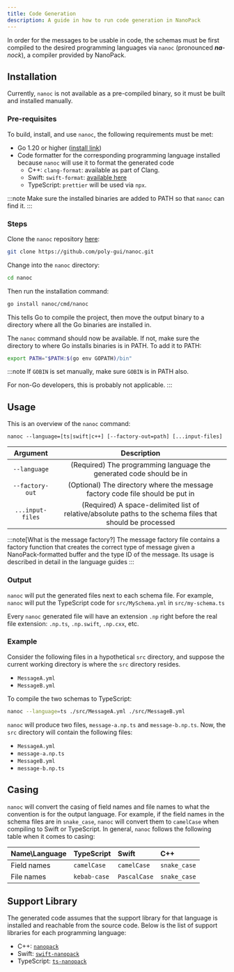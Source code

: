 ```yaml
---
title: Code Generation
description: A guide in how to run code generation in NanoPack
---
```


In order for the messages to be usable in code,
the schemas must be first compiled to the desired programming languages via `nanoc` (pronounced _**na**-nock_),
a compiler provided by NanoPack.

## Installation

Currently, `nanoc` is not available as a pre-compiled binary, so it must be built and installed manually.

### Pre-requisites

To build, install, and use `nanoc`, the following requirements must be met:

- Go 1.20 or higher ([install link](https://go.dev/dl/))
- Code formatter for the corresponding programming language installed because `nanoc` will use it to format the
  generated code
    - C++: `clang-format`: available as part of Clang.
    - Swift: `swift-format`: [available here](https://github.com/apple/swift-format)
    - TypeScript: `prettier` will be used via `npx`.

:::note
Make sure the installed binaries are added to PATH so that `nanoc` can find it.
:::

### Steps

Clone the `nanoc` repository [here](https://github.com/poly-gui/nanoc):

```bash title="Cloning nanoc..."
git clone https://github.com/poly-gui/nanoc.git
```

Change into the `nanoc` directory:

```bash
cd nanoc
```

Then run the installation command:

```bash
go install nanoc/cmd/nanoc
```

This tells Go to compile the project, then move the output binary to a directory where all the Go binaries are installed
in.

The `nanoc` command should now be available. If not, make sure the directory to where Go installs binaries is in PATH.
To add it to PATH:

```bash frame="none"
export PATH="$PATH:$(go env GOPATH)/bin"
```

:::note
If `GOBIN` is set manually, make sure `GOBIN` is in PATH also.

For non-Go developers, this is probably not applicable.
:::

## Usage

This is an overview of the `nanoc` command:

```
nanoc --language=[ts|swift|c++] [--factory-out=path] [...input-files]
```

|     Argument     |                                                Description                                                |
|:----------------:|:---------------------------------------------------------------------------------------------------------:|
|   `--language`   |                    (Required) The programming language the generated code should be in                    |
| `--factory-out`  |               (Optional) The directory where the message factory code file should be put in               |
| `...input-files` | (Required) A space-delimited list of relative/absolute paths to the schema files that should be processed |

:::note[What is the message factory?]
The message factory file contains a factory function that creates the correct type of message
given a NanoPack-formatted buffer and the type ID of the message.
Its usage is described in detail in the language guides
:::

### Output

`nanoc` will put the generated files next to each schema file.
For example, `nanoc` will put the TypeScript code for `src/MySchema.yml` in `src/my-schema.ts`

Every `nanoc` generated file will have an extension `.np` right before the real file
extension: `.np.ts`, `.np.swift`, `.np.cxx`, etc.

### Example

Consider the following files in a hypothetical `src` directory,
and suppose the current working directory is where the `src` directory resides.

- `MessageA.yml`
- `MessageB.yml`

To compile the two schemas to TypeScript:

```bash
nanoc --language=ts ./src/MessageA.yml ./src/MessageB.yml
```

`nanoc` will produce two files, `message-a.np.ts` and `message-b.np.ts`.
Now, the `src` directory will contain the following files:

- `MessageA.yml`
- `message-a.np.ts`
- `MessageB.yml`
- `message-b.np.ts`

## Casing

`nanoc` will convert the casing of field names and file names to what the convention is
for the output language. For example, if the field names in the schema files are in `snake_case`,
`nanoc` will convert them to `camelCase` when compiling to Swift or TypeScript.
In general, `nanoc` follows the following table when it comes to casing:

| Name\Language | TypeScript   | Swift        | C++          |
|:--------------|:-------------|:-------------|:-------------|
| Field names   | `camelCase`  | `camelCase`  | `snake_case` |
| File names    | `kebab-case` | `PascalCase` | `snake_case` |

## Support Library

The generated code assumes that the support library for that language is installed and reachable from the source code.
Below is the list of support libraries for each programming language:

- C++: [`nanopack`](https://github.com/poly-gui/nanopack)
- Swift: [`swift-nanopack`](https://github.com/poly-gui/swift-nanopack)
- TypeScript: [`ts-nanopack`](https://github.com/poly-gui/ts-nanopack)
